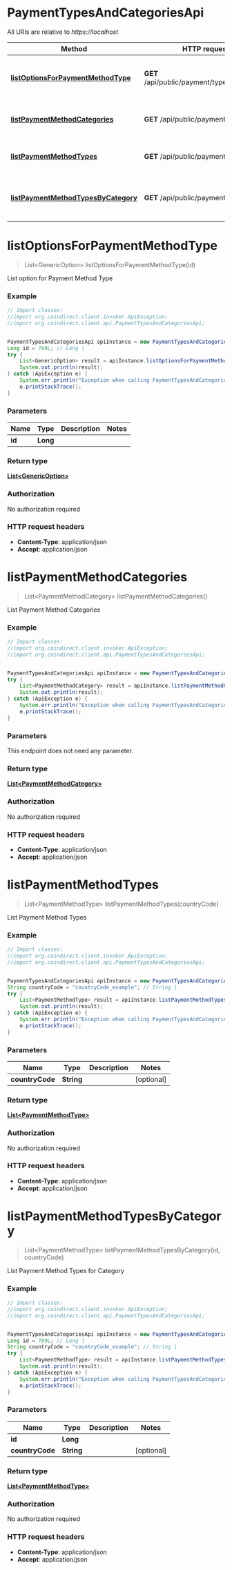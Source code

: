 # PaymentTypesAndCategoriesApi

All URIs are relative to *https://localhost*

Method | HTTP request | Description
------------- | ------------- | -------------
[**listOptionsForPaymentMethodType**](PaymentTypesAndCategoriesApi.md#listOptionsForPaymentMethodType) | **GET** /api/public/payment/type/options/{id} | List option for Payment Method Type
[**listPaymentMethodCategories**](PaymentTypesAndCategoriesApi.md#listPaymentMethodCategories) | **GET** /api/public/payment/categories | List Payment Method Categories
[**listPaymentMethodTypes**](PaymentTypesAndCategoriesApi.md#listPaymentMethodTypes) | **GET** /api/public/payment/types | List Payment Method Types
[**listPaymentMethodTypesByCategory**](PaymentTypesAndCategoriesApi.md#listPaymentMethodTypesByCategory) | **GET** /api/public/payment/types/{id} | List Payment Method Types for Category


<a name="listOptionsForPaymentMethodType"></a>
# **listOptionsForPaymentMethodType**
> List&lt;GenericOption&gt; listOptionsForPaymentMethodType(id)

List option for Payment Method Type



### Example
```java
// Import classes:
//import org.coindirect.client.invoker.ApiException;
//import org.coindirect.client.api.PaymentTypesAndCategoriesApi;


PaymentTypesAndCategoriesApi apiInstance = new PaymentTypesAndCategoriesApi();
Long id = 789L; // Long | 
try {
    List<GenericOption> result = apiInstance.listOptionsForPaymentMethodType(id);
    System.out.println(result);
} catch (ApiException e) {
    System.err.println("Exception when calling PaymentTypesAndCategoriesApi#listOptionsForPaymentMethodType");
    e.printStackTrace();
}
```

### Parameters

Name | Type | Description  | Notes
------------- | ------------- | ------------- | -------------
 **id** | **Long**|  |

### Return type

[**List&lt;GenericOption&gt;**](GenericOption.md)

### Authorization

No authorization required

### HTTP request headers

 - **Content-Type**: application/json
 - **Accept**: application/json

<a name="listPaymentMethodCategories"></a>
# **listPaymentMethodCategories**
> List&lt;PaymentMethodCategory&gt; listPaymentMethodCategories()

List Payment Method Categories



### Example
```java
// Import classes:
//import org.coindirect.client.invoker.ApiException;
//import org.coindirect.client.api.PaymentTypesAndCategoriesApi;


PaymentTypesAndCategoriesApi apiInstance = new PaymentTypesAndCategoriesApi();
try {
    List<PaymentMethodCategory> result = apiInstance.listPaymentMethodCategories();
    System.out.println(result);
} catch (ApiException e) {
    System.err.println("Exception when calling PaymentTypesAndCategoriesApi#listPaymentMethodCategories");
    e.printStackTrace();
}
```

### Parameters
This endpoint does not need any parameter.

### Return type

[**List&lt;PaymentMethodCategory&gt;**](PaymentMethodCategory.md)

### Authorization

No authorization required

### HTTP request headers

 - **Content-Type**: application/json
 - **Accept**: application/json

<a name="listPaymentMethodTypes"></a>
# **listPaymentMethodTypes**
> List&lt;PaymentMethodType&gt; listPaymentMethodTypes(countryCode)

List Payment Method Types



### Example
```java
// Import classes:
//import org.coindirect.client.invoker.ApiException;
//import org.coindirect.client.api.PaymentTypesAndCategoriesApi;


PaymentTypesAndCategoriesApi apiInstance = new PaymentTypesAndCategoriesApi();
String countryCode = "countryCode_example"; // String | 
try {
    List<PaymentMethodType> result = apiInstance.listPaymentMethodTypes(countryCode);
    System.out.println(result);
} catch (ApiException e) {
    System.err.println("Exception when calling PaymentTypesAndCategoriesApi#listPaymentMethodTypes");
    e.printStackTrace();
}
```

### Parameters

Name | Type | Description  | Notes
------------- | ------------- | ------------- | -------------
 **countryCode** | **String**|  | [optional]

### Return type

[**List&lt;PaymentMethodType&gt;**](PaymentMethodType.md)

### Authorization

No authorization required

### HTTP request headers

 - **Content-Type**: application/json
 - **Accept**: application/json

<a name="listPaymentMethodTypesByCategory"></a>
# **listPaymentMethodTypesByCategory**
> List&lt;PaymentMethodType&gt; listPaymentMethodTypesByCategory(id, countryCode)

List Payment Method Types for Category



### Example
```java
// Import classes:
//import org.coindirect.client.invoker.ApiException;
//import org.coindirect.client.api.PaymentTypesAndCategoriesApi;


PaymentTypesAndCategoriesApi apiInstance = new PaymentTypesAndCategoriesApi();
Long id = 789L; // Long | 
String countryCode = "countryCode_example"; // String | 
try {
    List<PaymentMethodType> result = apiInstance.listPaymentMethodTypesByCategory(id, countryCode);
    System.out.println(result);
} catch (ApiException e) {
    System.err.println("Exception when calling PaymentTypesAndCategoriesApi#listPaymentMethodTypesByCategory");
    e.printStackTrace();
}
```

### Parameters

Name | Type | Description  | Notes
------------- | ------------- | ------------- | -------------
 **id** | **Long**|  |
 **countryCode** | **String**|  | [optional]

### Return type

[**List&lt;PaymentMethodType&gt;**](PaymentMethodType.md)

### Authorization

No authorization required

### HTTP request headers

 - **Content-Type**: application/json
 - **Accept**: application/json

